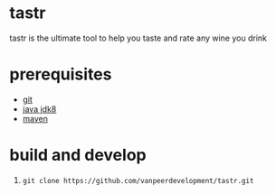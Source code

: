 # tastr
tastr is the ultimate tool to help you taste and rate any wine you drink

# prerequisites
- [git](https://git-scm.com/)
- [java jdk8](http://www.oracle.com/technetwork/java/javase/downloads/jdk8-downloads-2133151.html) 
- [maven](https://maven.apache.org/)

# build and develop
1. `git clone https://github.com/vanpeerdevelopment/tastr.git`

